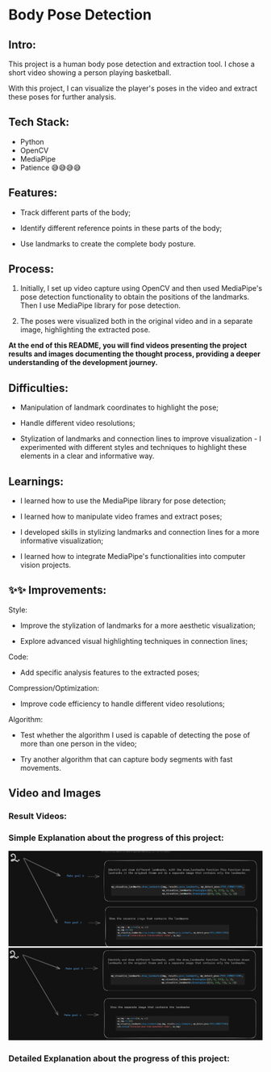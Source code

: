 # Body Pose Detection

## Intro:
This project is a human body pose detection and extraction tool. I chose a short video showing a person playing basketball.

With this project, I can visualize the player's poses in the video and extract these poses for further analysis.

## Tech Stack:

- Python
- OpenCV
- MediaPipe
- Patience 😅😅😅😅

## Features:
- Track different parts of the body;
  
- Identify different reference points in these parts of the body;
  
- Use landmarks to create the complete body posture.


## Process:
1. Initially, I set up video capture using OpenCV and then used MediaPipe's pose detection functionality to obtain the positions of the landmarks. Then I use MediaPipe library for pose detection.

2. The poses were visualized both in the original video and in a separate image, highlighting the extracted pose.

**At the end of this README, you will find videos presenting the project results and images documenting the thought process, providing a deeper understanding of the development journey.**

## Difficulties:

- Manipulation of landmark coordinates to highlight the pose;
  
- Handle different video resolutions;
  
- Stylization of landmarks and connection lines to improve visualization - I experimented with different styles and techniques to highlight these elements in a clear and informative way.

## Learnings:
- I learned how to use the MediaPipe library for pose detection;
  
- I learned how to manipulate video frames and extract poses;
  
- I developed skills in stylizing landmarks and connection lines for a more informative visualization;
  
- I learned how to integrate MediaPipe's functionalities into computer vision projects.

## ✨✨ Improvements:

Style:
- Improve the stylization of landmarks for a more aesthetic visualization;

- Explore advanced visual highlighting techniques in connection lines;

Code:
- Add specific analysis features to the extracted poses;

Compression/Optimization:
- Improve code efficiency to handle different video resolutions;

Algorithm:
- Test whether the algorithm I used is capable of detecting the pose of more than one person in the video;

- Try another algorithm that can capture body segments with fast movements.


## Video and Images

### Result Videos:


### **Simple Explanation** about the progress of this project:

![Image 1](./images/one.png)
![Image 2](./images/two.png)


### **Detailed Explanation** about the progress of this project: 


